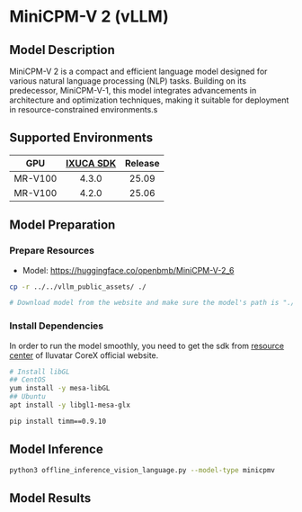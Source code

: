 # MiniCPM-V 2 (vLLM)

## Model Description

MiniCPM-V 2 is a compact and efficient language model designed for various natural language processing (NLP) tasks.
Building on its predecessor, MiniCPM-V-1, this model integrates advancements in architecture and optimization
techniques, making it suitable for deployment in resource-constrained environments.s

## Supported Environments

| GPU    | [IXUCA SDK](https://gitee.com/deep-spark/deepspark#%E5%A4%A9%E6%95%B0%E6%99%BA%E7%AE%97%E8%BD%AF%E4%BB%B6%E6%A0%88-ixuca) | Release |
| :----: | :----: | :----: |
| MR-V100 | 4.3.0 | 25.09 |
| MR-V100 | 4.2.0 | 25.06 |

## Model Preparation

### Prepare Resources

- Model: <https://huggingface.co/openbmb/MiniCPM-V-2_6>

```bash
cp -r ../../vllm_public_assets/ ./

# Download model from the website and make sure the model's path is "./minicpm_v"
```

### Install Dependencies

In order to run the model smoothly, you need to get the sdk from [resource center](https://support.iluvatar.com/#/ProductLine?id=2) of Iluvatar CoreX official website.

```bash
# Install libGL
## CentOS
yum install -y mesa-libGL
## Ubuntu
apt install -y libgl1-mesa-glx

pip install timm==0.9.10
```

## Model Inference

```bash
python3 offline_inference_vision_language.py --model-type minicpmv
```

## Model Results
